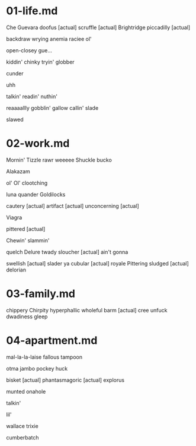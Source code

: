 <!-- This is written in British English/Australian -->

# 01-life.md

Che Guevara
doofus [actual]
scruffle [actual]
Brightridge
piccadilly [actual]

backdraw
wrying
anemia
raciee
ol'

open-closey
gue...

kiddin'
chinky
tryin'
globber

cunder

uhh

talkin'
readin'
nuthin'

reaaaallly
gobblin'
gallow
callin'
slade

slawed


# 02-work.md

Mornin'
Tizzle
rawr
weeeee
Shuckle
bucko

Alakazam

ol'
Ol'
clootching

luna
quander
Goldilocks

cautery [actual]
artifact [actual]
unconcerning [actual]

Viagra

pittered [actual]

Chewin'
slammin'

quelch
Delure
twady
sloucher [actual]
ain't
gonna

swellish [actual]
slader
ya
cubular [actual]
royale
Pittering
sludged [actual]
delorian

# 03-family.md

chippery
Chirpity
hyperphallic
wholeful
barm [actual]
cree
unfuck
dwadiness
gleep

# 04-apartment.md

mal-la-la-laise
fallous
tampoon

otma
jambo
pockey
huck

bisket [actual]
phantasmagoric [actual]
explorus

munted
onahole

talkin'

lil'

wallace
trixie

cumberbatch
